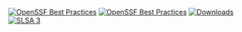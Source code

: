[![OpenSSF Best Practices](https://bestpractices.coreinfrastructure.org/projects/2095/badge)](https://bestpractices.coreinfrastructure.org/projects/2095)
[![OpenSSF Best Practices](https://bestpractices.coreinfrastructure.org/projects/26/badge)](https://bestpractices.coreinfrastructure.org/projects/26)
[![Downloads](http://pepy.tech/badge/Test)](http://pepy.tech/project/Test)
[![SLSA 3](https://slsa.dev/images/gh-badge-level3.svg)](https://slsa.dev)
